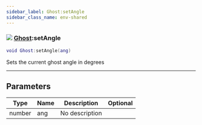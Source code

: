 ```yaml
---
sidebar_label: Ghost:setAngle
sidebar_class_name: env-shared
---
```


### ![](/img/wiki/shared.png) [Ghost](../ghost/README.md):setAngle

```lua
void Ghost:setAngle(ang)
```

Sets the current ghost angle in degrees<br/>

-----------------
## Parameters

| Type   | Name | Description | Optional |
| ------ | ---- | ----------- | -------: |
| number | ang | No description |   |

